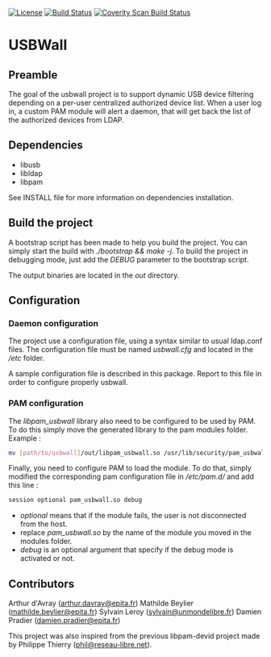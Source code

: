 [![License](https://img.shields.io/github/license/usbwall/usbwall.svg)](https://github.com/usbwall/usbwall/blob/master/LICENSE)
[![Build Status](https://travis-ci.org/Oline/usbwall.svg?branch=master)](https://travis-ci.org/Oline/usbwall)
[![Coverity Scan Build Status](https://scan.coverity.com/projects/15103/badge.svg)](https://scan.coverity.com/projects/oline-usbwall)

# USBWall

## Preamble

The goal of the usbwall project is to support dynamic USB device filtering
depending on a per-user centralized authorized device list. When a user log
in, a custom PAM module will alert a daemon, that will get back the list of
the authorized devices from LDAP.

## Dependencies

- libusb
- libldap
- libpam

See INSTALL file for more information on dependencies installation.

## Build the project

A bootstrap script has been made to help you build the project. You can simply
start the build with *./bootstrap && make -j*. To build the project in debugging
mode, just add the *DEBUG* parameter to the bootstrap script.

The output binaries are located in the *out* directory.

## Configuration

### Daemon configuration
The project use a configuration file, using a syntax similar to usual ldap.conf
files. The configuration file must be named *usbwall.cfg* and located in the
*/etc* folder.

A sample configuration file is described in this package. Report to this file in
order to configure properly usbwall.

### PAM configuration
The *libpam_usbwall* library also need to be configured to be used by PAM. To do
this simply move the generated library to the pam modules folder. Example :
~~~sh
mv [path/to/usbwall]/out/libpam_usbwall.so /usr/lib/security/pam_usbwall.so
~~~

Finally, you need to configure PAM to load the module. To do that, simply
modified the corresponding pam configuration file in */etc/pam.d/* and add
this line :
~~~sh
session optional pam_usbwall.so debug
~~~

- *optional* means that if the module fails, the user is not disconnected from
the host.
- replace *pam_usbwall.so* by the name of the module you moved in the modules
folder.
- *debug* is an optional argument that specify if the debug mode is activated or
not.

## Contributors

Arthur d'Avray   (arthur.davray@epita.fr)
Mathilde Beylier (mathilde.beylier@epita.fr)
Sylvain Leroy    (sylvain@unmondelibre.fr)
Damien Pradier   (damien.pradier@epita.fr)

This project was also inspired from the previous libpam-devid project made by
Philippe Thierry (phil@reseau-libre.net).
